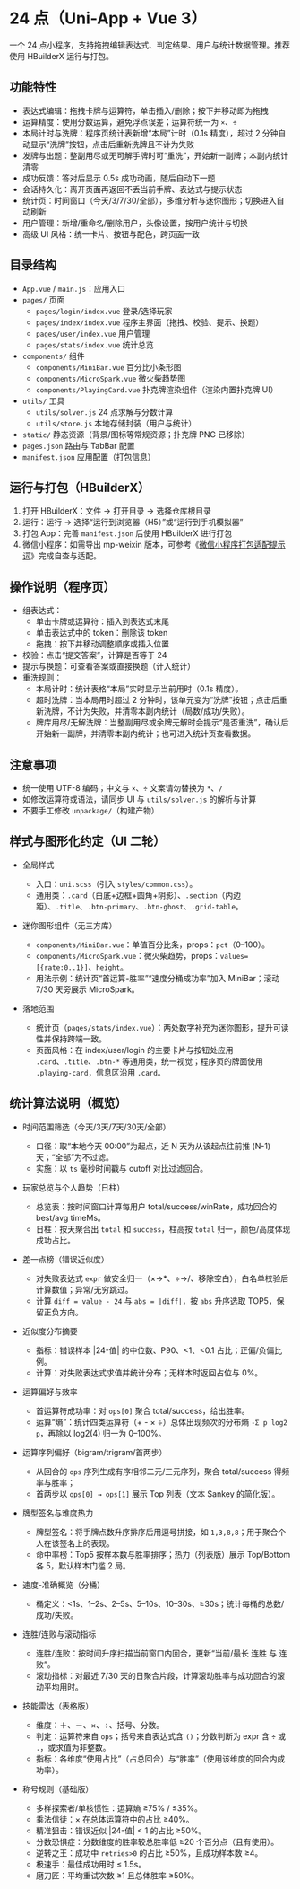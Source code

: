 ﻿# 24 点（Uni-App + Vue 3）

一个 24 点小程序，支持拖拽编辑表达式、判定结果、用户与统计数据管理。推荐使用 HBuilderX 运行与打包。

## 功能特性 

- 表达式编辑：拖拽卡牌与运算符，单击插入/删除；按下并移动即为拖拽 
- 运算精度：使用分数运算，避免浮点误差；运算符统一为 `×`、`÷` 
- 本局计时与洗牌：程序页统计表新增“本局”计时（0.1s 精度），超过 2 分钟自动显示“洗牌”按钮，点击后重新洗牌且不计为失败 
- 发牌与出题：整副用尽或无可解手牌时可“重洗”，开始新一副牌；本副内统计清零 
- 成功反馈：答对后显示 0.5s 成功动画，随后自动下一题 
- 会话持久化：离开页面再返回不丢当前手牌、表达式与提示状态 
- 统计页：时间窗口（今天/3/7/30/全部），多维分析与迷你图形；切换进入自动刷新 
- 用户管理：新增/重命名/删除用户，头像设置，按用户统计与切换 
- 高级 UI 风格：统一卡片、按钮与配色，跨页面一致 

## 目录结构 

- `App.vue` / `main.js`：应用入口
- `pages/` 页面 
  - `pages/login/index.vue` 登录/选择玩家 
  - `pages/index/index.vue` 程序主界面（拖拽、校验、提示、换题） 
  - `pages/user/index.vue` 用户管理 
  - `pages/stats/index.vue` 统计总览 
- `components/` 组件 
  - `components/MiniBar.vue` 百分比小条形图 
  - `components/MicroSpark.vue` 微火柴趋势图 
  - `components/PlayingCard.vue` 扑克牌渲染组件（渲染内置扑克牌 UI）
- `utils/` 工具 
  - `utils/solver.js` 24 点求解与分数计算 
  - `utils/store.js` 本地存储封装（用户与统计） 
- `static/` 静态资源（背景/图标等常规资源；扑克牌 PNG 已移除）
- `pages.json` 路由与 TabBar 配置
- `manifest.json` 应用配置（打包信息）

## 运行与打包（HBuilderX）

1. 打开 HBuilderX：文件 -> 打开目录 -> 选择仓库根目录
2. 运行：运行 -> 选择“运行到浏览器（H5）”或“运行到手机模拟器”
3. 打包 App：完善 `manifest.json` 后使用 HBuilderX 进行打包
4. 微信小程序：如需导出 mp-weixin 版本，可参考《[微信小程序打包适配提示词](docs/mp-weixin-prompts.md)》完成自查与适配。

## 操作说明（程序页） 

- 组表达式：
  - 单击卡牌或运算符：插入到表达式末尾
  - 单击表达式中的 token：删除该 token
  - 拖拽：按下并移动调整顺序或插入位置
- 校验：点击“提交答案”，计算是否等于 24 
- 提示与换题：可查看答案或直接换题（计入统计） 
- 重洗规则：
  - 本局计时：统计表格“本局”实时显示当前用时（0.1s 精度）。
  - 超时洗牌：当本局用时超过 2 分钟时，该单元变为“洗牌”按钮；点击后重新洗牌，不计为失败，并清零本副内统计（局数/成功/失败）。
  - 牌库用尽/无解洗牌：当整副用尽或余牌无解时会提示“是否重洗”，确认后开始新一副牌，并清零本副内统计；也可进入统计页查看数据。 

## 注意事项

- 统一使用 UTF-8 编码；中文与 `×`、`÷` 文案请勿替换为 `*`、`/`
- 如修改运算符或语法，请同步 UI 与 `utils/solver.js` 的解析与计算
- 不要手工修改 `unpackage/`（构建产物）

## 样式与图形化约定（UI 二轮） 

- 全局样式
  - 入口：`uni.scss`（引入 `styles/common.css`）。
  - 通用类：`.card`（白底+边框+圆角+阴影）、`.section`（内边距）、`.title`、`.btn-primary`、`.btn-ghost`、`.grid-table`。

- 迷你图形组件（无三方库）
  - `components/MiniBar.vue`：单值百分比条，props：`pct`（0–100）。
  - `components/MicroSpark.vue`：微火柴趋势，props：`values=[{rate:0..1}]`、`height`。
  - 用法示例：统计页“首运算-胜率”“速度分桶成功率”加入 MiniBar；滚动 7/30 天旁展示 MicroSpark。

- 落地范围 
  - 统计页（`pages/stats/index.vue`）：两处数字补充为迷你图形，提升可读性并保持跨端一致。 
  - 页面风格：在 index/user/login 的主要卡片与按钮处应用 `.card`、`.title`、`.btn-*` 等通用类，统一视觉；程序页的牌面使用 `.playing-card`，信息区沿用 `.card`。 

## 统计算法说明（概览）

- 时间范围筛选（今天/3天/7天/30天/全部）
  - 口径：取“本地今天 00:00”为起点，近 N 天为从该起点往前推 (N-1) 天；“全部”为不过滤。
  - 实施：以 `ts` 毫秒时间戳与 cutoff 对比过滤回合。

- 玩家总览与个人趋势（日柱）
  - 总览表：按时间窗口计算每用户 total/success/winRate，成功回合的 best/avg timeMs。
  - 日柱：按天聚合出 `total` 和 `success`，柱高按 `total` 归一，颜色/高度体现成功占比。

- 差一点榜（错误近似度）
  - 对失败表达式 `expr` 做安全归一（×→*、÷→/、移除空白），白名单校验后计算数值；异常/无穷跳过。
  - 计算 `diff = value - 24` 与 `abs = |diff|`，按 `abs` 升序选取 TOP5，保留正负方向。

- 近似度分布摘要
  - 指标：错误样本 |24-值| 的中位数、P90、<1、<0.1 占比；正偏/负偏比例。
  - 计算：对失败表达式求值并统计分布；无样本时返回占位与 0%。

- 运算偏好与效率
  - 首运算符成功率：对 `ops[0]` 聚合 total/success，给出胜率。
  - 运算“熵”：统计四类运算符（+ - × ÷）总体出现频次的分布熵 `-Σ p log2 p`，再除以 log2(4) 归一为 0–100%。

- 运算序列偏好（bigram/trigram/首两步）
  - 从回合的 `ops` 序列生成有序相邻二元/三元序列，聚合 total/success 得频率与胜率；
  - 首两步以 `ops[0] → ops[1]` 展示 Top 列表（文本 Sankey 的简化版）。

- 牌型签名与难度热力
  - 牌型签名：将手牌点数升序排序后用逗号拼接，如 `1,3,8,8`；用于聚合个人在该签名上的表现。
  - 命中率榜：Top5 按样本数与胜率排序；热力（列表版）展示 Top/Bottom 各 5，默认样本门槛 2 局。

- 速度-准确概览（分桶）
  - 桶定义：<1s、1–2s、2–5s、5–10s、10–30s、≥30s；统计每桶的总数/成功/失败。

- 连胜/连败与滚动指标
  - 连胜/连败：按时间升序扫描当前窗口内回合，更新“当前/最长 连胜 与 连败”。
  - 滚动指标：对最近 7/30 天的日聚合片段，计算滚动胜率与成功回合的滚动平均用时。

- 技能雷达（表格版）
  - 维度：＋、－、×、÷、括号、分数。
  - 判定：运算符来自 `ops`；括号来自表达式含 `()`；分数判断为 expr 含 `÷` 或 `.`，或求值为非整数。
  - 指标：各维度“使用占比”（占总回合）与“胜率”（使用该维度的回合内成功率）。

- 称号规则（基础版）
  - 多样探索者/单核惯性：运算熵 ≥75% / ≤35%。
  - 乘法信徒：× 在总体运算符中的占比 ≥40%。
  - 精准狙击：错误近似 |24-值| < 1 的占比 ≥50%。
  - 分数恐惧症：分数维度的胜率较总胜率低 ≥20 个百分点（且有使用）。
  - 逆转之王：成功中 `retries>0` 的占比 ≥50%，且成功样本数 ≥4。
  - 极速手：最佳成功用时 ≤ 1.5s。
  - 磨刀匠：平均重试次数 ≥1 且总体胜率 ≥50%。
